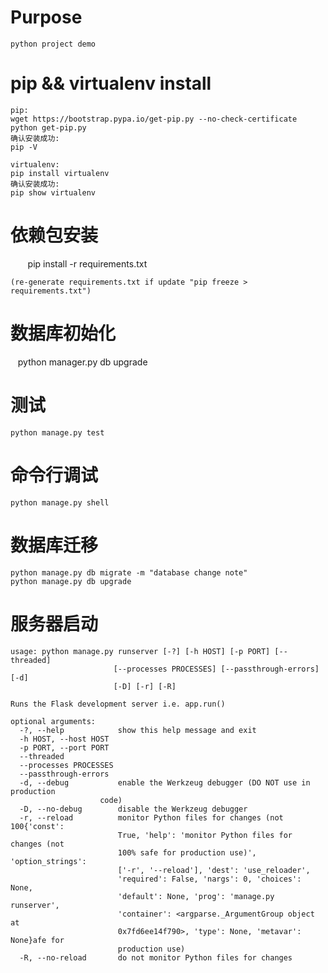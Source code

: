 # Purpose

    python project demo

# pip && virtualenv install

    pip:
    wget https://bootstrap.pypa.io/get-pip.py --no-check-certificate
    python get-pip.py
    确认安装成功:
    pip -V

    virtualenv:
    pip install virtualenv
    确认安装成功:
    pip show virtualenv

# 依赖包安装
    
    pip install -r requirements.txt
    
    (re-generate requirements.txt if update "pip freeze > requirements.txt")

# 数据库初始化

    python manager.py db upgrade

# 测试

    python manage.py test
    
# 命令行调试

    python manage.py shell

# 数据库迁移
    python manage.py db migrate -m "database change note"
    python manage.py db upgrade
    
# 服务器启动
    usage: python manage.py runserver [-?] [-h HOST] [-p PORT] [--threaded]
                           [--processes PROCESSES] [--passthrough-errors] [-d]
                           [-D] [-r] [-R]

    Runs the Flask development server i.e. app.run()

    optional arguments:
      -?, --help            show this help message and exit
      -h HOST, --host HOST
      -p PORT, --port PORT
      --threaded
      --processes PROCESSES
      --passthrough-errors
      -d, --debug           enable the Werkzeug debugger (DO NOT use in production
                        code)
      -D, --no-debug        disable the Werkzeug debugger
      -r, --reload          monitor Python files for changes (not 100{'const':
                            True, 'help': 'monitor Python files for changes (not
                            100% safe for production use)', 'option_strings':
                            ['-r', '--reload'], 'dest': 'use_reloader',
                            'required': False, 'nargs': 0, 'choices': None,
                            'default': None, 'prog': 'manage.py runserver',
                            'container': <argparse._ArgumentGroup object at
                            0x7fd6ee14f790>, 'type': None, 'metavar': None}afe for
                            production use)
      -R, --no-reload       do not monitor Python files for changes

